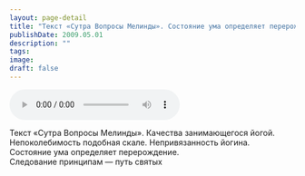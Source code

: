 ```yaml
---
layout: page-detail
title: "Текст «Сутра Вопросы Мелинды». Состояние ума определяет перерождение"
publishDate: 2009.05.01
description: ""
tags:
image:
draft: false
---
```


<audio title="2009.05.01 - Текст «Сутра Вопросы Мелинды». Состояние ума определяет перерождение.mp3" src="/upload/iblock/c00/c0061a709ec71e3725dd114353cb04ab.mp3" controls=""></audio>

 Текст «Сутра Вопросы Мелинды». Качества занимающегося йогой.  
 Непоколебимость подобная скале. Непривязанность йогина.  
 Состояние ума определяет перерождение.  
 Следование принципам — путь святых   

  
